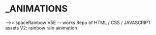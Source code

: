 # _ANIMATIONS
-->> spaceRainbow V5E -- works 
Repo of HTML / CSS / JAVASCRIPT assets
V2: rainbow rain ainimation

